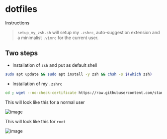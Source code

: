 # dotfiles

Instructions

> `setup_my_zsh.sh` will setup my `.zshrc`, auto-suggestion extension and a minimalist `.vimrc` for the current user.

## Two steps

* Installation of `zsh` and put as default shell
```sh
sudo apt update && sudo apt install -y zsh && chsh -s $(which zsh)
```
* Installation of my `.zshrc`
```sh
cd ; wget --no-check-certificate https://raw.githubusercontent.com/stanfrbd/dotfiles/main/setup_my_zsh.sh && chmod +x setup_my_zsh.sh && ./setup_my_zsh.sh
```

This will look like this for a normal user

![image](https://user-images.githubusercontent.com/44167150/147391069-19cde932-a275-412e-9a83-2b71ec9d4917.png)

This will look like this for `root`

![image](https://user-images.githubusercontent.com/44167150/147391073-f204a68c-2107-46ec-b686-73fee916954f.png)
